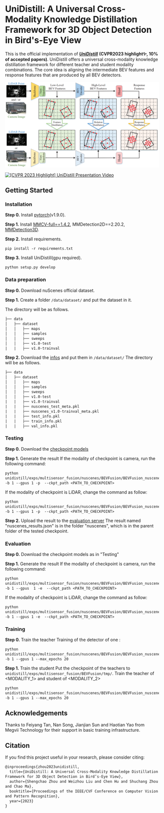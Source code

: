 # UniDistill: A Universal Cross-Modality Knowledge Distillation Framework for 3D Object Detection in Bird's-Eye View

This is the official implementation of ***[UniDistill](https://arxiv.org/abs/2303.15083)*** **(CVPR2023 highlight✨, 10% of accepted papers)**. UniDistill offers a universal cross-modality knowledge distillation framework for different teacher and student modality combinations. The core idea is aligning the intermediate BEV features and response features that are produced by all BEV detectors.
<center>
<img src='figs/unidistil_framework.png'>
</center>

[![[CVPR 2023 Highlight] UniDistill Presentation Video](https://res.cloudinary.com/marcomontalbano/image/upload/v1685171158/video_to_markdown/images/youtube--_DW32YG7SSE-c05b58ac6eb4c4700831b2b3070cd403.jpg)](https://www.youtube.com/watch?v=_DW32YG7SSE "[CVPR 2023 Highlight] UniDistill Presentation Video")

## Getting Started
### Installation
**Step 0.** Install [pytorch](https://pytorch.org/)(v1.9.0).

**Step 1.** Install [MMCV-full==1.4.2](https://download.openmmlab.com/mmcv/dist/cu102/torch1.9.0/index.html), MMDetection2D==2.20.2, [MMDetection3D](https://github.com/open-mmlab/mmdetection3d).

**Step 2.** Install requirements.
```shell
pip install -r requirements.txt
```
**Step 3.** Install UniDistill(gpu required).
```shell
python setup.py develop
```

### Data preparation
**Step 0.** Download nuScenes official dataset.

**Step 1.** Create a folder `/data/dataset/` and put the dataset in it.

The directory will be as follows.
```
├── data
│   ├── dataset
│   │   ├── maps
│   │   ├── samples
│   │   ├── sweeps
│   │   ├── v1.0-test
|   |   ├── v1.0-trainval
```
**Step 2.** Download the [infos](https://drive.google.com/file/d/1UZzSSQiD3mr3Zsgj3MS-Hg5tix3-2ZKP/view?usp=share_link) and put them in `/data/dataset/`
The directory will be as follows.
```
├── data
│   ├── dataset
│   │   ├── maps
│   │   ├── samples
│   │   ├── sweeps
│   │   ├── v1.0-test
|   |   ├── v1.0-trainval
|   |   ├── nuscenes_test_meta.pkl
|   |   ├── nuscenes_v1.0-trainval_meta.pkl
|   |   ├── test_info.pkl
|   |   ├── train_info.pkl
|   |   ├── val_info.pkl
```

### Testing
**Step 0.** Download the [checkpoint models](https://drive.google.com/file/d/1qOydSalaB4Zdtsb8HPSZt7btl3cKfdU2/view?usp=sharing)

**Step 1.**  Generate the result
If the modality of checkpoint is camera, run the following command:
```shell
python unidistill/exps/multisensor_fusion/nuscenes/BEVFusion/BEVFusion_nuscenes_centerhead_camera_exp.py -b 1 --gpus 1 -p  --ckpt_path <PATH_TO_CHECKPOINT>
```
If the modality of checkpoint is LiDAR, change the command as follow:
```shell
python unidistill/exps/multisensor_fusion/nuscenes/BEVFusion/BEVFusion_nuscenes_centerhead_lidar_exp.py -b 1 --gpus 1 -p  --ckpt_path <PATH_TO_CHECKPOINT>
```
**Step 2.**  Upload the result to the [evaluation server](https://eval.ai/web/challenges/challenge-page/356/)
The result named "nuscenes_results.json" is in the folder "nuscenes", which is in the parent folder of the tested checkpoint.
### Evaluation
**Step 0.** Download the checkpoint models as in "Testing"

**Step 1.**  Generate the result
If the modality of checkpoint is camera, run the following command:
```shell
python unidistill/exps/multisensor_fusion/nuscenes/BEVFusion/BEVFusion_nuscenes_centerhead_camera_exp.py -b 1 --gpus  1 -e  --ckpt_path <PATH_TO_CHECKPOINT>
```
If the modality of checkpoint is LiDAR, change the command as follow:
```shell
python unidistill/exps/multisensor_fusion/nuscenes/BEVFusion/BEVFusion_nuscenes_centerhead_camera_exp.py -b 1 --gpus 1 -e  --ckpt_path <PATH_TO_CHECKPOINT>
```
### Training
**Step 0.** Train the teacher
Training of the detector of one <MODALITY>:
```shell
python unidistill/exps/multisensor_fusion/nuscenes/BEVFusion/BEVFusion_nuscenes_centerhead_<MODALITY>_exp.py -b 1 --gpus 1 --max_epochs 20
```
**Step 1.**  Train the student
Put the checkpoint of the teachers to `unidistill/exps/multisensor_fusion/BEVFusion/tmp/`. Train the teacher of <MODALITY_1> and student of <MODALITY_2>
```shell
python unidistill/exps/multisensor_fusion/nuscenes/BEVFusion/BEVFusion_nuscenes_centerhead_<MODALITY_2>_exp_distill_<MODALITY_1>.py -b 1 --gpus 1 --max_epochs 20
```

## Acknowledgements
Thanks to Feiyang Tan, Nan Song, Jianjian Sun and Haotian Yao from Megvii Technology for their support in basic training infrastructure.


## Citation
If you find this project useful in your research, please consider citing:

```
@inproceedings{zhou2023unidistill,
  title={UniDistill: A Universal Cross-Modality Knowledge Distillation Framework for 3D Object Detection in Bird’s-Eye View},
  author={Shengchao Zhou and Weizhou Liu and Chen Hu and Shuchang Zhou and Chao Ma},
  booktitle={Proceedings of the IEEE/CVF Conference on Computer Vision and Pattern Recognition},
  year={2023}
}
```

